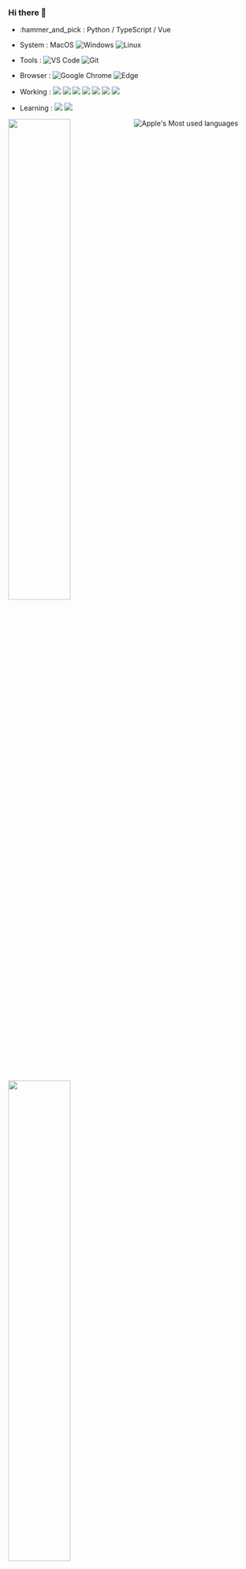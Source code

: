 ### Hi there 👋

<!--
**appleAngels/appleAngels** is a ✨ _special_ ✨ repository because its `README.md` (this file) appears on your GitHub profile.

Here are some ideas to get you started:

- 🔭 I’m currently working on ...
- 🌱 I’m currently learning ...
- 👯 I’m looking to collaborate on ...
- 🤔 I’m looking for help with ...
- 💬 Ask me about ...
- 📫 How to reach me: ...
- 😄 Pronouns: ...
- ⚡ Fun fact: ...
-->

<!-- ![](https://github-readme-stats.vercel.app/api?username=appleAngels) -->

- :hammer_and_pick : Python / TypeScript / Vue
- System : MacOS ![Windows](https://img.shields.io/badge/Windows-0078D6?style=flat-square&logo=windows&logoColor=white) ![Linux](https://img.shields.io/badge/Linux-FCC624?style=style=flat-square&logo=linux&logoColor=black)
- Tools : ![VS Code](https://img.shields.io/badge/-VS%20Code-007ACC?style=flat-square&logo=Visual%20Studio%20Code&logoColor=fff) ![Git](https://img.shields.io/badge/-Git-FCC624?style=flat-square&logo=git)
- Browser : ![Google Chrome](https://img.shields.io/badge/Chrome-4285F4?style=flat-square&logo=GoogleChrome&logoColor=white)
  ![Edge](https://img.shields.io/badge/Edge-0078D7?style=flat-square&logo=Microsoft-edge&logoColor=white)

- Working : <span > <img src="https://img.shields.io/badge/-JavaScript-oringe?style=flat-square&logo=javascript" /> <img src="https://img.shields.io/badge/-HTML5-E34F26?style=flat-square&logo=html5&logoColor=white" /> <img src="https://img.shields.io/badge/-CSS3-1572B6?style=flat-square&logo=css3" /> <img src="https://img.shields.io/badge/-React-1572B6?style=flat-square&logo=React" /> <img src="https://img.shields.io/badge/-Vue-oringe?style=flat-square&logo=Vue&logoColor=white" /> <img src="https://img.shields.io/badge/-Antd-1572B6?style=flat-square&logo=Antd" /> <img src="https://img.shields.io/badge/-ElementUI-1572B6?style=flat-square&logo=ElementUI" /> </span>

<!-- - <div align=""> <img src="https://visitor-badge.glitch.me/badge?page_id=appleAngels" /> </div> -->

- Learning : <span> <img src="https://img.shields.io/badge/-Go-1572B6?style=flat-square&logo=go" /> </span> <img src="https://img.shields.io/badge/-python-oringe?style=flat-square&logo=python" /> </span>

<!-- <div align="left"> <img src="https://metrics.lecoq.io/appleAngels?template=classic&config.timezone=Asia%2FShanghai"> </div> -->

[<img align="left" width="50%" src="https://github-readme-stats.vercel.app/api?username=appleAngels&theme=dark&show_icons=true&hide_border=true">](https://metrics.lecoq.io/appleAngels#gh-dark-mode-only)
[<img align="left" width="50%" src="https://github-readme-stats.vercel.app/api?username=appleAngels&show_icons=true&hide_border=true">](https://metrics.lecoq.io/appleAngels#gh-light-mode-only)

![Apple's Most used languages](https://github-readme-stats.vercel.app/api/top-langs/?username=appleAngels&layout=compact&hide_border=true&langs_count=10)
